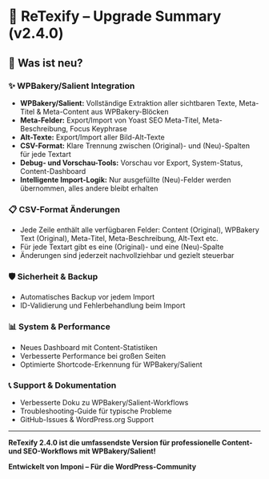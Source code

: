 # 🚀 ReTexify – Upgrade Summary (v2.4.0)

## 🎯 Was ist neu?

### ✨ WPBakery/Salient Integration
- **WPBakery/Salient:** Vollständige Extraktion aller sichtbaren Texte, Meta-Titel & Meta-Content aus WPBakery-Blöcken
- **Meta-Felder:** Export/Import von Yoast SEO Meta-Titel, Meta-Beschreibung, Focus Keyphrase
- **Alt-Texte:** Export/Import aller Bild-Alt-Texte
- **CSV-Format:** Klare Trennung zwischen (Original)- und (Neu)-Spalten für jede Textart
- **Debug- und Vorschau-Tools:** Vorschau vor Export, System-Status, Content-Dashboard
- **Intelligente Import-Logik:** Nur ausgefüllte (Neu)-Felder werden übernommen, alles andere bleibt erhalten

### 📋 CSV-Format Änderungen
- Jede Zeile enthält alle verfügbaren Felder: Content (Original), WPBakery Text (Original), Meta-Titel, Meta-Beschreibung, Alt-Text etc.
- Für jede Textart gibt es eine (Original)- und eine (Neu)-Spalte
- Änderungen sind jederzeit nachvollziehbar und gezielt steuerbar

### 🛡️ Sicherheit & Backup
- Automatisches Backup vor jedem Import
- ID-Validierung und Fehlerbehandlung beim Import

### 📊 System & Performance
- Neues Dashboard mit Content-Statistiken
- Verbesserte Performance bei großen Seiten
- Optimierte Shortcode-Erkennung für WPBakery/Salient

### 📞 Support & Dokumentation
- Verbesserte Doku zu WPBakery/Salient-Workflows
- Troubleshooting-Guide für typische Probleme
- GitHub-Issues & WordPress.org Support

---

**ReTexify 2.4.0 ist die umfassendste Version für professionelle Content- und SEO-Workflows mit WPBakery/Salient!**

**Entwickelt von Imponi – Für die WordPress-Community**